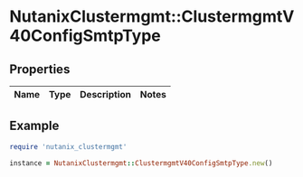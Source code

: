 # NutanixClustermgmt::ClustermgmtV40ConfigSmtpType

## Properties

| Name | Type | Description | Notes |
| ---- | ---- | ----------- | ----- |

## Example

```ruby
require 'nutanix_clustermgmt'

instance = NutanixClustermgmt::ClustermgmtV40ConfigSmtpType.new()
```

